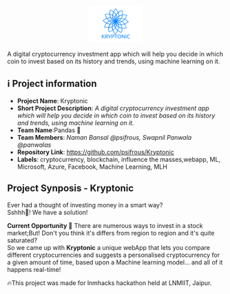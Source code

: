 <h1 align=center>
 <img align=center width="25%" src="https://github.com/psifrous/Kryptonic/blob/master/images/KRYPTONIC.png" />
</h1>

A digital cryptocurrency investment app which will help you decide in which coin to invest based on its history and trends, using machine learning on it.

## ℹ️ Project information
- **Project Name**: Kryptonic
- **Short Project Description**: _A digital cryptocurrency investment app which will help you decide in which coin to invest based on its history and trends, using machine learning on it._
- **Team Name**:Pandas 🐼
- **Team Members**: _Naman Bansal @psifrous, Swapnil Panwala @panwalas_
- **Repository Link**: https://github.com/psifrous/Kryptonic
- **Labels**: cryptocurrency, blockchain, influence the masses,webapp, ML, Microsoft, Azure, Facebook, Machine Learning, MLH

## Project Synposis - Kryptonic

Ever had a thought of investing money in a smart way?<br>
Sshhh🤫! We have a solution!

**Current Opportunity 🚀**
There are numerous ways to invest in a stock market;But! Don't you think it's differs from region to region and it's quite saturated?<br>
So we came up with **Kryptonic** a unique webApp that lets you compare different cryptocurrencies and suggests a personalised cryptocurrency for a given amount of time, based upon a Machine learning model... and all of it happens real-time!</n>



🔥This project was made for lnmhacks hackathon held at LNMIIT, Jaipur.
